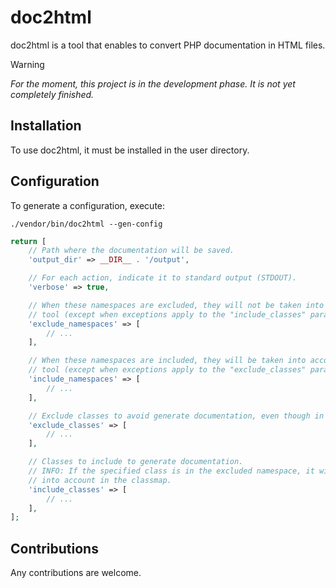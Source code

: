 # doc2html

doc2html is a tool that enables to convert PHP documentation in HTML files.

> [!WARNING]
> _For the moment, this project is in the development phase. It is not yet completely finished._

## Installation
To use doc2html, it must be installed in the user directory.

## Configuration

To generate a configuration, execute:
```shell
./vendor/bin/doc2html --gen-config
```

```php
return [
    // Path where the documentation will be saved.
    'output_dir' => __DIR__ . '/output',

    // For each action, indicate it to standard output (STDOUT).
    'verbose' => true,

    // When these namespaces are excluded, they will not be taken into account by the
    // tool (except when exceptions apply to the "include_classes" parameter).
    'exclude_namespaces' => [
        // ...
    ],

    // When these namespaces are included, they will be taken into account by the
    // tool (except when exceptions apply to the "exclude_classes" parameter).
    'include_namespaces' => [
        // ...
    ],

    // Exclude classes to avoid generate documentation, even though in the included namespace.
    'exclude_classes' => [
        // ...
    ],

    // Classes to include to generate documentation.
    // INFO: If the specified class is in the excluded namespace, it will still be taken
    // into account in the classmap.
    'include_classes' => [
        // ...
    ],
];
```

## Contributions
Any contributions are welcome.